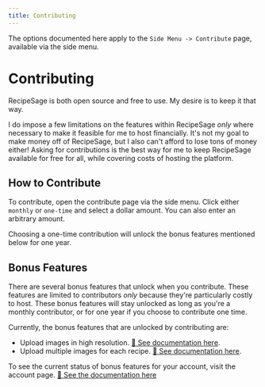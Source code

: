 ```yaml
---
title: Contributing
---
```


The options documented here apply to the `Side Menu -> Contribute` page, available via the side menu.

# Contributing

RecipeSage is both open source and free to use. My desire is to keep it that way.

I do impose a few limitations on the features within RecipeSage _only_ where necessary to make it feasible for me to host financially. It's not my goal to make money off of RecipeSage, but I also can't afford to lose tons of money either! Asking for contributions is the best way for me to keep RecipeSage available for free for all, while covering costs of hosting the platform.

## How to Contribute

To contribute, open the contribute page via the side menu. Click either `monthly` or `one-time` and select a dollar amount. You can also enter an arbitrary amount.

Choosing a one-time contribution will unlock the bonus features mentioned below for one year.

## Bonus Features

There are several bonus features that unlock when you contribute. These features are limited to contributors _only_ because they're particularly costly to host. These bonus features will stay unlocked as long as you're a monthly contributor, or for one year if you choose to contribute one time.

Currently, the bonus features that are unlocked by contributing are:

- Upload images in high resolution. [📖 See documentation here](./recipes/edit-recipe.md).
- Upload multiple images for each recipe. [📖 See documentation here](./recipes/edit-recipe.md).

To see the current status of bonus features for your account, visit the account page. [📖 See the documentation here]('./settings/account.md#bonus-feature-status)

